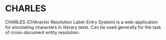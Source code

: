 # CHARLES

CHARLES (CHAracter Resolution Label-Entry System) is a web-application for annotating characters in literary texts. Can be used generally for the task of cross-document entity resolution.
